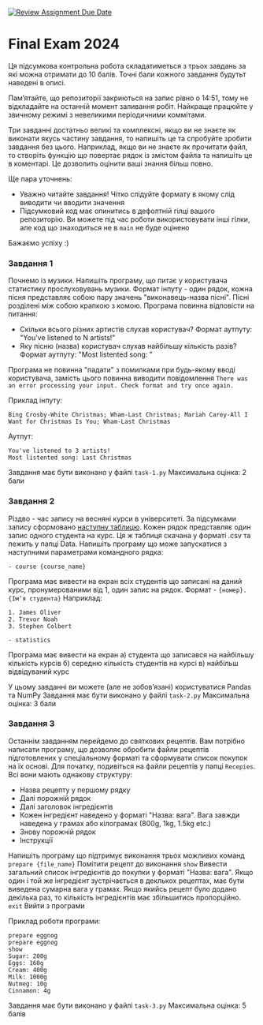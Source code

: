 [![Review Assignment Due Date](https://classroom.github.com/assets/deadline-readme-button-22041afd0340ce965d47ae6ef1cefeee28c7c493a6346c4f15d667ab976d596c.svg)](https://classroom.github.com/a/xYlUWZVW)
# Final Exam 2024

Ця підсумкова контрольна робота складатиметься з трьох завдань за які можна отримати до 10 балів. Точні бали кожного завдання будутьт наведені в описі. 

Памʼятайте, що репозиторії закриються на запис рівно о 14:51, тому не відкладайте на останній момент заливання робіт. Найкраще працюйте у звичному режимі з невеликими періодичними коммітами.

Три завданні достатньо великі та комплексні, якщо ви не знаєте як виконати якусь частину завдання, то напишіть це та спробуйте зробити завдання без цього. Наприклад, якщо ви не знаєте як прочитати файл, то створіть функцію що повертає рядок із змістом файла та напишіть це в коментарі. Це дозволить оцінити ваші знання більш повно.

Ще пара уточнень:
- Уважно читайте завдання! Чітко слідуйте формату в якому слід виводити чи вводити значення
- Підсумковий код має опинитись в дефолтній гілці вашого репозиторію. Ви можете під час роботи використовувати інші гілки, але код що знаходиться не в `main` не буде оцінено

Бажаємо успіху :)

### Завдання 1
Почнемо із музики. Напишіть програму, що питає у користувача статистику прослуховувань музики. Формат інпуту - один рядок, кожна пісня представляє собою пару значень "виконавець-назва пісні". Пісні розділені між собою крапкою з комою. Програма повинна відповісти на питання:

- Скільки всього різних артистів слухав користувач? Формат аутпуту: "You've listened to N artists!" 
- Яку пісню (назва) користувач слухав найбільшу кількість разів? Формат аутпуту: "Most listented song: "

Програма не повинна "падати" з помилками при будь-якому вводі користувача, замість цього повинна виводити повідомлення `There was an error processing your input. Check format and try once again.`

Приклад інпуту:
```
Bing Crosby-White Christmas; Wham-Last Christmas; Mariah Carey-All I Want for Christmas Is You; Wham-Last Christmas
```

Аутпут:
```
You've listened to 3 artists!
Most listented song: Last Christmas
```

Завдання має бути виконано у файлі `task-1.py`
Максимальна оцінка: 2 бали

### Завдання 2
Різдво - час запису на весняні курси в університеті. За підсумками запису сформовано [наступну таблицю](https://docs.google.com/spreadsheets/d/12PqzCA7jmOBHDMoJt-v695x7sCp35scZoFvEEHS3P-Y/edit?usp=sharing). Кожен рядок представляє один запис одного студента на курс. Ця ж таблиця скачана у форматі .сsv та лежить у папці Data. Напишіть програму що може запускатися з наступними параметрами командного рядка:
```
- course {course_name}
```
Програма має вивести на екран всіх студентів що записані на даний курс, пронумерованими від 1, один запис на рядок. Формат - `{номер}. {Імʼя студента}`
Наприклад:
```
1. James Oliver
2. Trevor Noah
3. Stephen Colbert
```

```
- statistics
```
Програма має вивести на екран 
а) студента що записався на найбільшу кількість курсів
б) середню кількість студентів на курсі
в) найбільш відвідуваний курс

У цьому завданні ви можете (але не зобовʼязані) користуватися Pandas та NumPy
Завдання має бути виконано у файлі `task-2.py`
Максимальна оцінка: 3 бали

### Завдання 3
Останнім завданням перейдемо до святкових рецептів. Вам потрібно написати програму, що дозволяє обробити файли рецептів підготовлених у спеціальному форматі та сформувати список покупок на їх основі. Для початку, подивіться на файли рецептів у папці `Recepies`. Всі вони мають однакову структуру:
- Назва рецепту у першому рядку
- Далі порожній рядок
- Далі заголовок інгредієнтів
- Кожен інгредієнт наведено у форматі "Назва: вага". Вага завжди наведена у грамах або кілограмах (800g, 1kg, 1.5kg etc.)
- Знову порожній рядок
- Інструкції

Напишіть програму що підтримує виконання трьох можливих команд
`prepare {file_name}`
Помітити рецепт до виконання
`show`
Вивести загальний список інгредієнтів до покупки у форматі "Назва: вага". Якщо один і той же інгредієнт зустрічається в деклькох рецептах, має бути виведена сумарна вага у грамах. Якщо якийсь рецепт було додано декілька раз, то кількість інгредієнтів має збільшитись пропорційно.
`exit`
Вийти з програми

Приклад роботи програми:
```
prepare eggnog
prepare eggnog
show
Sugar: 200g
Eggs: 160g
Cream: 400g
Milk: 1000g
Nutmeg: 10g
Cinnamon: 4g
```

Завдання має бути виконано у файлі `task-3.py`
Максимальна оцінка: 5 балів
